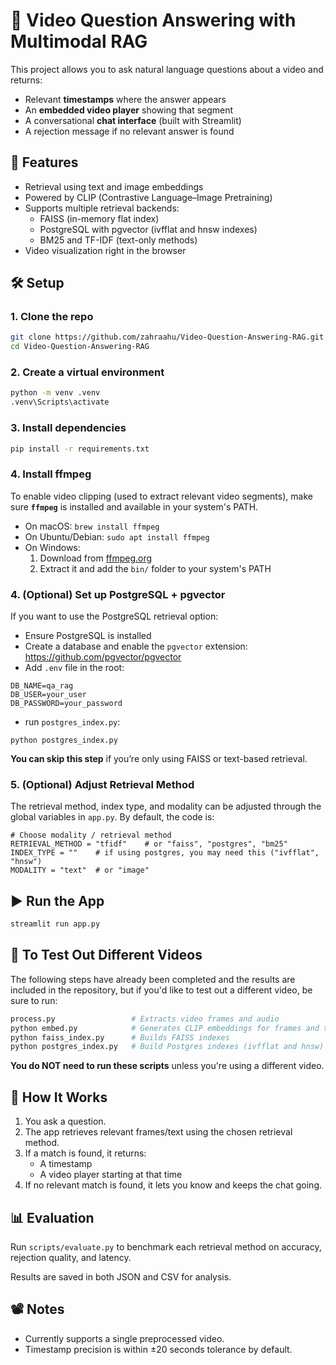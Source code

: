 # 🎥 Video Question Answering with Multimodal RAG

This project allows you to ask natural language questions about a video and returns:
- Relevant **timestamps** where the answer appears
- An **embedded video player** showing that segment
- A conversational **chat interface** (built with Streamlit)
- A rejection message if no relevant answer is found



## 🚀 Features

- Retrieval using text and image embeddings
- Powered by CLIP (Contrastive Language–Image Pretraining)
- Supports multiple retrieval backends:
  - FAISS (in-memory flat index)
  - PostgreSQL with pgvector (ivfflat and hnsw indexes)
  - BM25 and TF-IDF (text-only methods)
- Video visualization right in the browser



## 🛠️ Setup

### 1. Clone the repo

```bash
git clone https://github.com/zahraahu/Video-Question-Answering-RAG.git
cd Video-Question-Answering-RAG
```

### 2. Create a virtual environment

```bash
python -m venv .venv
.venv\Scripts\activate
```

### 3. Install dependencies

```bash
pip install -r requirements.txt
```

### 4. Install ffmpeg

To enable video clipping (used to extract relevant video segments), make sure **`ffmpeg`** is installed and available in your system's PATH.

- On macOS: `brew install ffmpeg`
- On Ubuntu/Debian: `sudo apt install ffmpeg`
- On Windows:
  1. Download from [ffmpeg.org](https://ffmpeg.org/download.html)
  2. Extract it and add the `bin/` folder to your system's PATH
     
### 4. (Optional) Set up PostgreSQL + pgvector

If you want to use the PostgreSQL retrieval option:

- Ensure PostgreSQL is installed
- Create a database and enable the `pgvector` extension: https://github.com/pgvector/pgvector
- Add `.env` file in the root:

```
DB_NAME=qa_rag
DB_USER=your_user
DB_PASSWORD=your_password
```
- run  `postgres_index.py`:

```
python postgres_index.py
```

**You can skip this step** if you’re only using FAISS or text-based retrieval.

### 5. (Optional) Adjust Retrieval Method

The retrieval method, index type, and modality can be adjusted through the global variables in `app.py`.
By default, the code is:

```
# Choose modality / retrieval method
RETRIEVAL_METHOD = "tfidf"    # or "faiss", "postgres", "bm25"
INDEX_TYPE = ""    # if using postgres, you may need this ("ivfflat", "hnsw")
MODALITY = "text"  # or "image"
```



## ▶️ Run the App

```bash
streamlit run app.py
```



## 🧠 To Test Out Different Videos

The following steps have already been completed and the results are included in the repository, but if you'd like to test out a different video, be sure to run:

```bash
process.py                 # Extracts video frames and audio
python embed.py            # Generates CLIP embeddings for frames and text
python faiss_index.py      # Builds FAISS indexes
python postgres_index.py   # Build Postgres indexes (ivfflat and hnsw)
```

**You do NOT need to run these scripts** unless you're using a different video.



## 💬 How It Works

1. You ask a question.
2. The app retrieves relevant frames/text using the chosen retrieval method.
3. If a match is found, it returns:
   - A timestamp
   - A video player starting at that time
4. If no relevant match is found, it lets you know and keeps the chat going.



## 📊 Evaluation

Run `scripts/evaluate.py` to benchmark each retrieval method on accuracy, rejection quality, and latency.

Results are saved in both JSON and CSV for analysis. 



## 📽️ Notes

- Currently supports a single preprocessed video.
- Timestamp precision is within ±20 seconds tolerance by default.
